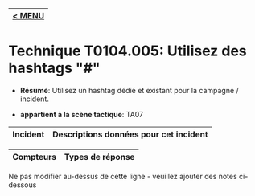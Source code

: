 |[< MENU](../../README.md)|
|---|
# Technique T0104.005: Utilisez des hashtags "#"

* **Résumé**: Utilisez un hashtag dédié et existant pour la campagne / incident.

* **appartient à la scène tactique**: TA07


|Incident |Descriptions données pour cet incident |
|-------- |-------------------- |



|Compteurs |Types de réponse |
|-------- |-------------- |


Ne pas modifier au-dessus de cette ligne - veuillez ajouter des notes ci-dessous
